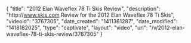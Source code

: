 {
    "title": "2012 Elan Waveflex 78 Ti Skis Review",
    "description": "http:\/\/www.skis.com Review for the 2012 Elan Waveflex 78 Ti Skis",
    "videoid": "3767305",
    "date_created": "1411361287",
    "date_modified": "1418182025",
    "type": "captivate",
    "layout": "video",
    "url": "\/v\/2012-elan-waveflex-78-ti-skis-review\/3767305"
}